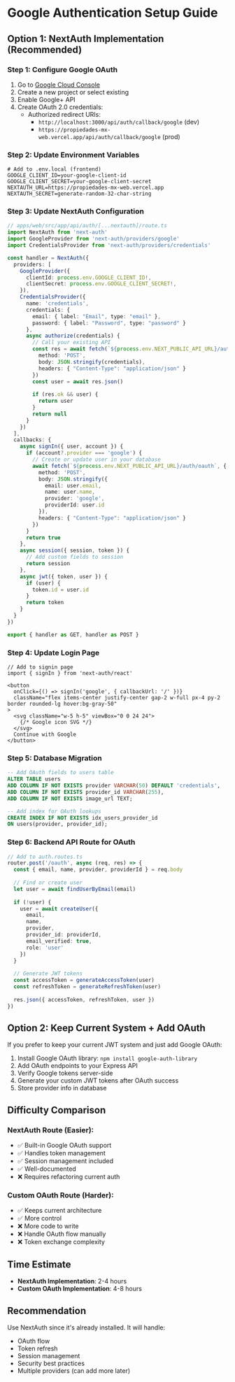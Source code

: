 # Google Authentication Setup Guide

## Option 1: NextAuth Implementation (Recommended)

### Step 1: Configure Google OAuth
1. Go to [Google Cloud Console](https://console.cloud.google.com/)
2. Create a new project or select existing
3. Enable Google+ API
4. Create OAuth 2.0 credentials:
   - Authorized redirect URIs: 
     - `http://localhost:3000/api/auth/callback/google` (dev)
     - `https://propiedades-mx-web.vercel.app/api/auth/callback/google` (prod)

### Step 2: Update Environment Variables
```env
# Add to .env.local (frontend)
GOOGLE_CLIENT_ID=your-google-client-id
GOOGLE_CLIENT_SECRET=your-google-client-secret
NEXTAUTH_URL=https://propiedades-mx-web.vercel.app
NEXTAUTH_SECRET=generate-random-32-char-string
```

### Step 3: Update NextAuth Configuration
```typescript
// apps/web/src/app/api/auth/[...nextauth]/route.ts
import NextAuth from 'next-auth'
import GoogleProvider from 'next-auth/providers/google'
import CredentialsProvider from 'next-auth/providers/credentials'

const handler = NextAuth({
  providers: [
    GoogleProvider({
      clientId: process.env.GOOGLE_CLIENT_ID!,
      clientSecret: process.env.GOOGLE_CLIENT_SECRET!,
    }),
    CredentialsProvider({
      name: 'credentials',
      credentials: {
        email: { label: "Email", type: "email" },
        password: { label: "Password", type: "password" }
      },
      async authorize(credentials) {
        // Call your existing API
        const res = await fetch(`${process.env.NEXT_PUBLIC_API_URL}/auth/login`, {
          method: 'POST',
          body: JSON.stringify(credentials),
          headers: { "Content-Type": "application/json" }
        })
        const user = await res.json()
        
        if (res.ok && user) {
          return user
        }
        return null
      }
    })
  ],
  callbacks: {
    async signIn({ user, account }) {
      if (account?.provider === 'google') {
        // Create or update user in your database
        await fetch(`${process.env.NEXT_PUBLIC_API_URL}/auth/oauth`, {
          method: 'POST',
          body: JSON.stringify({
            email: user.email,
            name: user.name,
            provider: 'google',
            providerId: user.id
          }),
          headers: { "Content-Type": "application/json" }
        })
      }
      return true
    },
    async session({ session, token }) {
      // Add custom fields to session
      return session
    },
    async jwt({ token, user }) {
      if (user) {
        token.id = user.id
      }
      return token
    }
  }
})

export { handler as GET, handler as POST }
```

### Step 4: Update Login Page
```tsx
// Add to signin page
import { signIn } from 'next-auth/react'

<button
  onClick={() => signIn('google', { callbackUrl: '/' })}
  className="flex items-center justify-center gap-2 w-full px-4 py-2 border rounded-lg hover:bg-gray-50"
>
  <svg className="w-5 h-5" viewBox="0 0 24 24">
    {/* Google icon SVG */}
  </svg>
  Continue with Google
</button>
```

### Step 5: Database Migration
```sql
-- Add OAuth fields to users table
ALTER TABLE users
ADD COLUMN IF NOT EXISTS provider VARCHAR(50) DEFAULT 'credentials',
ADD COLUMN IF NOT EXISTS provider_id VARCHAR(255),
ADD COLUMN IF NOT EXISTS image_url TEXT;

-- Add index for OAuth lookups
CREATE INDEX IF NOT EXISTS idx_users_provider_id 
ON users(provider, provider_id);
```

### Step 6: Backend API Route for OAuth
```typescript
// Add to auth.routes.ts
router.post('/oauth', async (req, res) => {
  const { email, name, provider, providerId } = req.body
  
  // Find or create user
  let user = await findUserByEmail(email)
  
  if (!user) {
    user = await createUser({
      email,
      name,
      provider,
      provider_id: providerId,
      email_verified: true,
      role: 'user'
    })
  }
  
  // Generate JWT tokens
  const accessToken = generateAccessToken(user)
  const refreshToken = generateRefreshToken(user)
  
  res.json({ accessToken, refreshToken, user })
})
```

## Option 2: Keep Current System + Add OAuth

If you prefer to keep your current JWT system and just add Google OAuth:

1. Install Google OAuth library: `npm install google-auth-library`
2. Add OAuth endpoints to your Express API
3. Verify Google tokens server-side
4. Generate your custom JWT tokens after OAuth success
5. Store provider info in database

## Difficulty Comparison

### NextAuth Route (Easier):
- ✅ Built-in Google OAuth support
- ✅ Handles token management
- ✅ Session management included
- ✅ Well-documented
- ❌ Requires refactoring current auth

### Custom OAuth Route (Harder):
- ✅ Keeps current architecture
- ✅ More control
- ❌ More code to write
- ❌ Handle OAuth flow manually
- ❌ Token exchange complexity

## Time Estimate

- **NextAuth Implementation**: 2-4 hours
- **Custom OAuth Implementation**: 4-8 hours

## Recommendation

Use NextAuth since it's already installed. It will handle:
- OAuth flow
- Token refresh
- Session management
- Security best practices
- Multiple providers (can add more later)